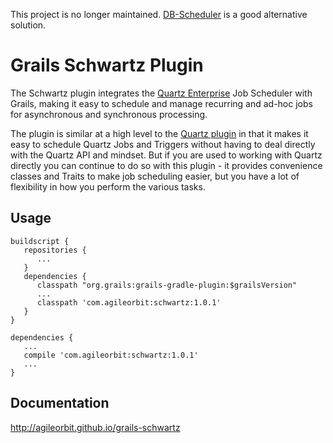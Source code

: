 This project is no longer maintained. [DB-Scheduler](https://github.com/kagkarlsson/db-scheduler) is a good alternative solution.

# Grails Schwartz Plugin

The Schwartz plugin integrates the [Quartz Enterprise](http://www.quartz-scheduler.org/) Job Scheduler with Grails, making it easy to schedule and manage recurring and ad-hoc jobs for asynchronous and synchronous processing.

The plugin is similar at a high level to the [Quartz plugin](https://github.com/grails-plugins/grails-quartz) in that it makes it easy to schedule Quartz Jobs and Triggers without having to deal directly with the Quartz API and mindset. But if you are used to working with Quartz directly you can continue to do so with this plugin - it provides convenience classes and Traits to make job scheduling easier, but you have a lot of flexibility in how you perform the various tasks.

## Usage

```
buildscript {
   repositories {
      ...
   }
   dependencies {
      classpath "org.grails:grails-gradle-plugin:$grailsVersion"
      ...
      classpath 'com.agileorbit:schwartz:1.0.1'
   }
}

dependencies {
   ...
   compile 'com.agileorbit:schwartz:1.0.1'
   ...
}

```

## Documentation

http://agileorbit.github.io/grails-schwartz
